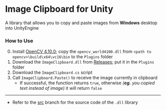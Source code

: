 ﻿# Image Clipboard for Unity
A library that allows you to copy and paste images from **Windows** desktop into UnityEngine

### How to Use
0. Install [OpenCV 4.10.0](https://github.com/opencv/opencv/releases/tag/4.10.0); copy the `opencv_world4100.dll` from `<path to opencv>\build\x64\vc16\bin` to the `Plugins` folder
1. Download the `ImageClipboard.dll` from [Releases](https://github.com/Haoming02/image-clipboard-for-unity/releases); put it in the `Plugins` folder
2. Download the `ImageClipboard.cs` script
3. Call `ImageClipboard.Paste()` to receive the image currently in clipboard
    - If successful, the function returns `true`, otherwise *(**eg.** you copied text instead of image)* it will return `false`

<hr>

- Refer to the [src](https://github.com/Haoming02/image-clipboard-for-unity/tree/src) branch for the source code of the `.dll` library
